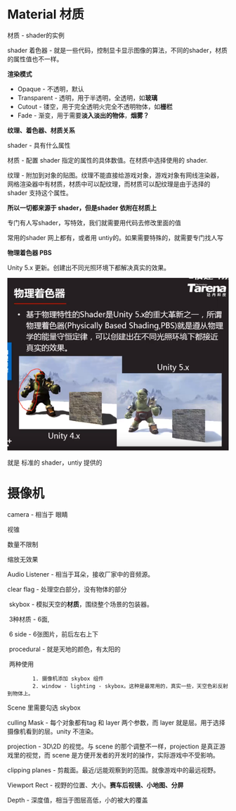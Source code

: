 # Material 材质

材质 - shader的实例

shader 着色器 - 就是一些代码，控制显卡显示图像的算法，不同的shader，材质的属性值也不一样。

**渲染模式**

- Opaque - 不透明，默认
- Transparent - 透明，用于半透明，全透明，如**玻璃**
- Cutout - 镂空，用于完全透明火完全不透明物体，如**栅栏**
- Fade - 渐变，用于需要**淡入淡出的物体**，**烟雾？**



**纹理、着色器、材质关系**

shader - 具有什么属性

材质 - 配置 shader 指定的属性的具体数值。在材质中选择使用的 shader.

纹理 - 附加到对象的贴图。纹理不能直接给游戏对象，游戏对象有网线渲染器，网格渲染器中有材质，材质中可以配纹理，而材质可以配纹理是由于选择的 shader 支持这个属性。

**所以一切都来源于 shader，但是shader 依附在材质上**



专门有人写shader，写特效，我们就需要用代码去修改里面的值

常用的shader 网上都有，或者用 untiy的。如果需要特殊的，就需要专门找人写



**物理着色器  PBS**

Unity 5.x 更新。创建出不同光照环境下都解决真实的效果。

![](.\图片\QQ截图20190614111508.png)

就是 标准的 shader，untiy 提供的



# **摄像机**

camera - 相当于 眼睛

视锥

数量不限制

缩放无效果

Audio Listener - 相当于耳朵，接收厂家中的音频源。



clear flag - 处理空白部分，没有物体的部分

​	skybox - 模拟天空的**材质**，围绕整个场景的包装器。

​		3种材质 - 6面,

​			6 side - 6张图片，前后左右上下

​			procedural - 就是天地的颜色，有太阳的

​		两种使用

			1. 摄像机添加 skybox 组件
   			2. window - lighting - skybox。这种是最常用的，真实一些，天空色彩反射到物体上。

Scene 里需要勾选 skybox



culling Mask - 每个对象都有tag 和 layer 两个参数，而 layer 就是层。用于选择摄像机看到的层。unity 不渲染。



projection - 3D\2D 的视觉。与 scene 的那个调整不一样，projection 是真正游戏里的视觉，而 scene 是方便开发者的开发时的操作，实际游戏中不受影响。



clipping planes - 剪裁面。最近/远能观察到的范围。就像游戏中的最远视野。



Viewport Rect - 视野的位置、大小。**赛车后视镜、小地图、分屏**



Depth - 深度值，相当于图层高低，小的被大的覆盖





















